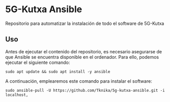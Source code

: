 # 5G-Kutxa Ansible

Repositorio para automatizar la instalación de todo el software de 5G-Kutxa

## Uso

Antes de ejecutar el contenido del repositorio, es necesario asegurarse de que Ansible se encuentra disponible en el ordenador. Para ello, podemos ejecutar el siguiente comando:

```
sudo apt update && sudo apt install -y ansible
```

A continuación, emplearemos este comando para instalar el software:

```
sudo ansible-pull -U https://github.com/Tknika/5g-kutxa-ansible.git -i localhost,
```